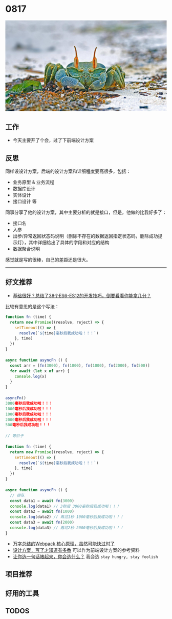 
# 0817

![](./bg-imgs/0817.jpg)

## 工作

- 今天主要开了个会，过了下前端设计方案

## 反思

同样设设计方案，后端的设计方案和详细程度要高很多，包括：

- 业务原型 & 业务流程
- 数据库设计
- 实体设计
- 接口设计
等

同事分享了他的设计方案，其中主要分析的就是接口，但是，他做的比我好多了：

- 接口名
- 入参
- 出参/异常返回状态码说明（删除不存在的数据返回指定状态码，删除成功提示灯），其中详细给出了具体的字段和对应的结构
- 数据聚合说明

感觉就是写的很棒，自己的差距还是很大。


---

## 好文推荐

- [基础很好？总结了38个ES6-ES12的开发技巧，倒要看看你能拿几分？](https://juejin.cn/post/6995334897065787422#heading-2)

比较有意思的是这个写法：

```js
function fn (time) {
  return new Promise((resolve, reject) => {
    setTimeout(() => {
      resolve(`${time}毫秒后我成功啦！！！`)
    }, time)
  })
}

async function asyncFn () {
  const arr = [fn(3000), fn(1000), fn(1000), fn(2000), fn(500)]
  for await (let x of arr) {
    console.log(x)
  }
}

asyncFn()
3000毫秒后我成功啦！！！
1000毫秒后我成功啦！！！
1000毫秒后我成功啦！！！
2000毫秒后我成功啦！！！
500毫秒后我成功啦！！！

// 等价于

function fn (time) {
  return new Promise((resolve, reject) => {
    setTimeout(() => {
      resolve(`${time}毫秒后我成功啦！！！`)
    }, time)
  })
}

async function asyncFn () {
  // 排队
  const data1 = await fn(3000)
  console.log(data1) // 3秒后 3000毫秒后我成功啦！！！
  const data2 = await fn(1000)
  console.log(data2) // 再过1秒 1000毫秒后我成功啦！！！
  const data3 = await fn(2000)
  console.log(data3) // 再过2秒 2000毫秒后我成功啦！！！
}

```

- [万字总结的Webpack 核心原理，虽然可能快过时了](https://mp.weixin.qq.com/s/_Hyn_sb8mki6aYTXwVZe6g)
- [设计方案，写了才知道有多香](https://juejin.cn/post/6996819856033054756) 可以作为前端设计方案的参考资料
- [让你选一句话裱起来，你会选什么？](https://juejin.cn/post/6923922117268340750) 我会选 `stay hungry, stay foolish`
## 项目推荐

## 好用的工具

## TODOS
